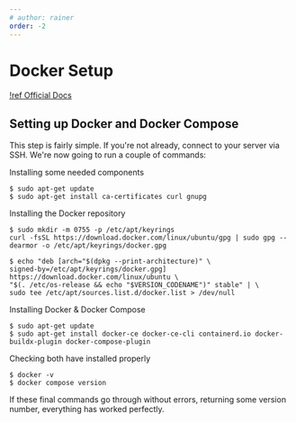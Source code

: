```yaml
---
# author: rainer
order: -2
---
```


# Docker Setup 

[!ref Official Docs](https://docs.docker.com/engine/install/ubuntu/#install-using-the-repository)

## Setting up Docker and Docker Compose

This step is fairly simple. If you're not already, connect to your server via SSH. We're now going to run a couple of commands:

Installing some needed components

```
$ sudo apt-get update
$ sudo apt-get install ca-certificates curl gnupg
```

Installing the Docker repository

```	
$ sudo mkdir -m 0755 -p /etc/apt/keyrings
curl -fsSL https://download.docker.com/linux/ubuntu/gpg | sudo gpg --dearmor -o /etc/apt/keyrings/docker.gpg

$ echo "deb [arch="$(dpkg --print-architecture)" \
signed-by=/etc/apt/keyrings/docker.gpg] https://download.docker.com/linux/ubuntu \
"$(. /etc/os-release && echo "$VERSION_CODENAME")" stable" | \
sudo tee /etc/apt/sources.list.d/docker.list > /dev/null
```

Installing Docker & Docker Compose

```
$ sudo apt-get update
$ sudo apt-get install docker-ce docker-ce-cli containerd.io docker-buildx-plugin docker-compose-plugin
```

Checking both have installed properly

```
$ docker -v
$ docker compose version
```

If these final commands go through without errors, returning some version number, everything has worked perfectly.